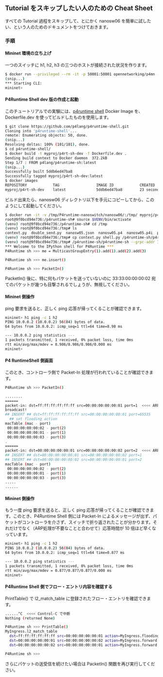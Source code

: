 ## Tutorial をスキップしたい人のための Cheat Sheet

すべての Tutorial 過程をスキップして、とにかく nanosw06 を簡単に試したい、という人のためのドキュメントをつけておきます。

### 手順

#### Mininet 環境の立ち上げ

一つのスイッチに h1, h2, h3 の三つのホストが接続された状況を作ります。

```bash
$ docker run --privileged --rm -it -p 50001:50001 opennetworking/p4mn --topo single,3 --mac
(snip...)
*** Starting CLI:
mininet> 
```

#### P4Runtime Shell dev 版の作成と起動

このチュートリアルでの実験には、[p4runtime shell](https://github.com/p4lang/p4runtime-shell) Docker Image を、Dockerfile.dev を使ってビルドしたものを使用します。

```bash
$ git clone https://github.com/p4lang/p4runtime-shell.git
Cloning into 'p4runtime-shell'...
remote: Enumerating objects: 50, done.
(snip...)
Resolving deltas: 100% (101/101), done.
$ cd p4runtime-shell/
$ docker build -t myproj/p4rt-sh-dev -f Dockerfile.dev .
Sending build context to Docker daemon  372.2kB
Step 1/7 : FROM p4lang/p4runtime-sh:latest
(snip...)
Successfully built 5ddb6ed47ba8
Successfully tagged myproj/p4rt-sh-dev:latest
$ docker images
REPOSITORY            TAG                 IMAGE ID            CREATED             SIZE
myproj/p4rt-sh-dev    latest              5ddb6ed47ba8        23 seconds ago      285MB
```

ビルド出来たら、nanosw06 ディレクトリ以下を手元にコピーしてから、このようにして起動してください。

```bash
$ docker run -it -v /tmp/P4runtime-nanoswitch/nanosw06/:/tmp/ myproj/p4rt-sh-dev /bin/bash
root@9f0bcd94e736:/p4runtime-sh# source $VENV/bin/activate
(venv) root@9f0bcd94e736:/p4runtime-sh# cd /tmp
(venv) root@9f0bcd94e736:/tmp# ls
context.py  double_send.py  nanosw05.json  nanosw05.p4  nanosw05.p4i  p4info.txt  shell.py
(venv) root@9f0bcd94e736:/tmp# cp context.py shell.py /p4runtime-sh/p4runtime_sh/
(venv) root@9f0bcd94e736:/tmp# /p4runtime-sh/p4runtime-sh --grpc-addr 192.168.XX.XXX:50001 --device-id 1 --election-id 0,1 --config p4info.txt,nanosw05.json
*** Welcome to the IPython shell for P4Runtime ***
P4Runtime sh >>> me = MulticastGroupEntry(1).add(1).add(2).add(3)

P4Runtime sh >>> me.insert()

P4Runtime sh >>> PacketIn()

```

PacketIn() 後に、特に何もパケットを送っていないのに 33:33:00:00:00:02 宛てのパケットが幾つも目撃されるでしょうが、無視してください。

#### Mininet 側操作

ping 要求を送ると、正しく ping 応答が帰ってくることが確認できます。

```bash
mininet> h1 ping -c 1 h2 
PING 10.0.0.2 (10.0.0.2) 56(84) bytes of data.
64 bytes from 10.0.0.2: icmp_seq=1 ttl=64 time=8.98 ms

--- 10.0.0.2 ping statistics ---
1 packets transmitted, 1 received, 0% packet loss, time 0ms
rtt min/avg/max/mdev = 8.986/8.986/8.986/0.000 ms
mininet>
```

#### P4 RuntimeShell 側画面

このとき、コントローラ側で Packet-In 処理が行われていることが確認できます。

```bash
P4Runtime sh >>> PacketIn()

........
======
packet-in: dst=ff:ff:ff:ff:ff:ff src=00:00:00:00:00:01 port=1  <<<< ARP Request の Packet In
broadcast!
## INSERT ## dst=ff:ff:ff:ff:ff:ff src=00:00:00:00:00:01 port=65535
  ## set flooding action
macTable (mac - port)
 00:00:00:00:00:02 - port(2)
 00:00:00:00:00:01 - port(1)
 00:00:00:00:00:03 - port(3)
.
======
packet-in: dst=00:00:00:00:00:01 src=00:00:00:00:00:02 port=2  <<<< ARP Response の Packet In
## INSERT ## dst=00:00:00:00:00:01 src=00:00:00:00:00:02 port=1
## INSERT ## dst=00:00:00:00:00:02 src=00:00:00:00:00:01 port=2
macTable (mac - port)
 00:00:00:00:00:02 - port(2)
 00:00:00:00:00:01 - port(1)
 00:00:00:00:00:03 - port(3)
.....
......  
```

#### Mininet 側操作

もう一度 ping 要求を送ると、正しく ping 応答が帰ってくることが確認できます。このとき、P4Runtime Shell 側には Packet-In によるメッセージが出ず、パケットがコントローラを介さず、スイッチで折り返されたことが分かります。それだけでなく（ARP処理が不要なことと合わせて）応答時間が 10 倍ほど早くなっています。

```bash
mininet> h1 ping -c 1 h2 
PING 10.0.0.2 (10.0.0.2) 56(84) bytes of data.
64 bytes from 10.0.0.2: icmp_seq=1 ttl=64 time=0.877 ms

--- 10.0.0.2 ping statistics ---
1 packets transmitted, 1 received, 0% packet loss, time 0ms
rtt min/avg/max/mdev = 0.877/0.877/0.877/0.000 ms
mininet>
```

#### P4Runtime Shell 側でフロー・エントリ内容を確認する

PrintTable() で l2_match_table に登録されたフロー・エントリを確認できます。

```bash
......^C  <<<< Control-C で中断
Nothing (returned None)

P4Runtime sh >>> PrintTable()                                                                                         
MyIngress.l2_match_table
  dst=ff:ff:ff:ff:ff:ff src=00:00:00:00:00:01 action=MyIngress.flooding
  dst=00:00:00:00:00:01 src=00:00:00:00:00:02 action=MyIngress.forward ( 1 )
  dst=00:00:00:00:00:02 src=00:00:00:00:00:01 action=MyIngress.forward ( 2 )

P4Runtime sh >>>
```

さらにパケットの送受信を続けたい場合は PacketIn() 関数を再び実行してください。



